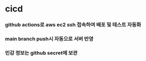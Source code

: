 # cicd
### github actions로 aws ec2 ssh 접속하여 배포 및 테스트 자동화
### main branch push시 자동으로 서버 반영
### 민감 정보는 github secret에 보관

